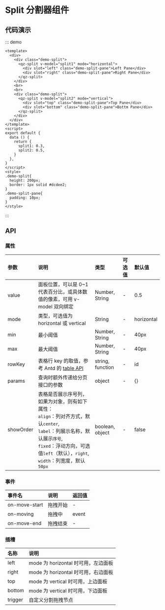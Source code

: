 # Split 分割器组件



## 代码演示
::: demo
```vue
<template>
  <div>
    <div class="demo-split">
      <qz-split v-model="split1" mode="horizontal">
        <div slot="left" class="demo-split-pane">Left Pane</div>
        <div slot="right" class="demo-split-pane">Right Pane</div>
      </qz-split>
    </div>
    <br>
    <br>
    <div class="demo-split">
      <qz-split v-model="split2" mode="vertical">
        <div slot="top" class="demo-split-pane">Top Pane</div>
        <div slot="bottom" class="demo-split-pane">Bottm Pane</div>
      </qz-split>
    </div>
  </div>
</template>
<script>
export default {
  data () {
    return {
      split1: 0.3,
      split2: 0.5,
    }
  },
}
</script>
<style>
.demo-split{
  height: 200px;
  border: 1px solid #dcdee2;
}
.demo-split-pane{
  padding: 10px;
}
</style>
```
:::



## API

### 属性
|参数|说明|类型|可选值|默认值|
|:--|:---|:---|:---|:---|
|value|面板位置，可以是 0~1 代表百分比，或具体数值的像素，可用 v-model 双向绑定|Number, String|-|0.5|
|mode|类型，可选值为 horizontal 或 vertical|String|-|horizontal|
|min|最小阈值|Number, String|-|40px|
|max|最大阈值|Number, String|-|40px|
|rowKey|表格行 key 的取值，参考 Antd 的 [table API](https://www.antdv.com/components/table-cn/#API)|string, function|-|id|
|params|查询时额外传递给分页接口的参数|object|-|{}|
|showOrder|表格是否展示序号列，如果为对象，则有如下属性：<br/>`align`：列对齐方式，默认`center`,<br/>`label`：列展示名称，默认展示`序号`,<br/>`fixed`：浮动方向，可选值`left`（默认），`right`,<br/>`width`：列宽度，默认`50px`|boolean, object|-|false|

### 事件

|事件名|说明|返回值|
|:--|:---|:---|
|on-move-start|拖拽开始|-|
|on-moving|拖拽中|event|
|on-move-end|拖拽结束|-|

### 插槽
|名称|说明|
|:--|:---|
|left|	mode 为 horizontal 时可用，左边面板|
|right|	mode 为 horizontal 时可用，右边面板|
|top|	mode 为 vertical 时可用，上边面板|
|bottom|	mode 为 vertical 时可用，下边面板|
|trigger|	自定义分割拖拽节点|
